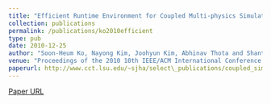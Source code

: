 ```yaml
---
title: "Efficient Runtime Environment for Coupled Multi-physics Simulations: Dynamic Resource Allocation and Load-Balancing"
collection: publications
permalink: /publications/ko2010efficient
type: pub
date: 2010-12-25
author: "Soon-Heum Ko, Nayong Kim, Joohyun Kim, Abhinav Thota and Shantenu Jha"
venue: "Proceedings of the 2010 10th IEEE/ACM International Conference on Cluster, Cloud and Grid Computing"
paperurl: http://www.cct.lsu.edu/~sjha/select\_publications/coupled_simulations_framework.pdf
---
```

[Paper URL](http://www.cct.lsu.edu/~sjha/select\_publications/coupled_simulations_framework.pdf)
